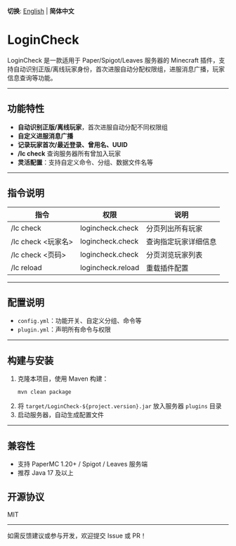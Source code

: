 **切换**: [English](README_en.md) | **简体中文**

# LoginCheck

LoginCheck 是一款适用于 Paper/Spigot/Leaves 服务器的 Minecraft 插件，支持自动识别正版/离线玩家身份，首次进服自动分配权限组，进服消息广播，玩家信息查询等功能。

---

## 功能特性

- **自动识别正版/离线玩家**，首次进服自动分配不同权限组
- **自定义进服消息广播**
- **记录玩家首次/最近登录、曾用名、UUID**
- **/lc check** 查询服务器所有曾加入玩家
- **灵活配置**：支持自定义命令、分组、数据文件名等

---

## 指令说明

| 指令                        | 权限                | 说明                                 |
|-----------------------------|---------------------|--------------------------------------|
| /lc check                   | logincheck.check    | 分页列出所有玩家                     |
| /lc check <玩家名>          | logincheck.check    | 查询指定玩家详细信息                 |
| /lc check <页码>            | logincheck.check    | 分页浏览玩家列表                     |
| /lc reload                  | logincheck.reload   | 重载插件配置                         |

---

## 配置说明

- `config.yml`：功能开关、自定义分组、命令等
- `plugin.yml`：声明所有命令与权限

---


## 构建与安装

1. 克隆本项目，使用 Maven 构建：
   ```shell
   mvn clean package
   ```
2. 将 `target/LoginCheck-${project.version}.jar` 放入服务器 `plugins` 目录
3. 启动服务器，自动生成配置文件

---

## 兼容性

- 支持 PaperMC 1.20+ / Spigot / Leaves 服务端
- 推荐 Java 17 及以上

## 开源协议

MIT

---

如需反馈建议或参与开发，欢迎提交 Issue 或 PR！